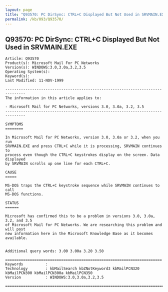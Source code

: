```yaml
---
layout: page
title: "Q93570: PC DirSync: CTRL+C Displayed But Not Used in SRVMAIN.EXE"
permalink: /kb/093/Q93570/
---
```


## Q93570: PC DirSync: CTRL+C Displayed But Not Used in SRVMAIN.EXE

	Article: Q93570
	Product(s): Microsoft Mail For PC Networks
	Version(s): WINDOWS:3.0,3.0a,3.2,3.5
	Operating System(s): 
	Keyword(s): 
	Last Modified: 11-NOV-1999
	
	-------------------------------------------------------------------------------
	The information in this article applies to:
	
	- Microsoft Mail for PC Networks, versions 3.0, 3.0a, 3.2, 3.5 
	-------------------------------------------------------------------------------
	
	SYMPTOMS
	========
	
	In Microsoft Mail for PC Networks, version 3.0, 3.0a or 3.2, when you run
	SRVMAIN.EXE and press CTRL+C while it is processing, SRVMAIN continues to
	process even though the CTRL+C keystrokes display on the screen. Data displayed
	by SRVMAIN scrolls up one line for each CTRL+C.
	
	CAUSE
	=====
	
	MS-DOS traps the CTRL+C keystroke sequence while SRVMAIN continues to call
	MS-DOS functions.
	
	STATUS
	======
	
	Microsoft has confirmed this to be a problem in versions 3.0, 3.0a, 3.2, and 3.5
	of Microsoft Mail for PC Networks. We are researching this problem and will post
	new information here in the Microsoft Knowledge Base as it becomes available.
	
	
	Additional query words: 3.00 3.00a 3.20 3.50
	
	======================================================================
	Keywords          :  
	Technology        : kbMailSearch kbZNotKeyword3 kbMailPCN320 kbMailPCN300 kbMailPCN300a kbMailPCN350
	Version           : WINDOWS:3.0,3.0a,3.2,3.5
	
	=============================================================================
	
